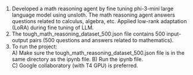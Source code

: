 1. Developed a math reasoning agent by fine tuning phi-3-mini large language model using unsloth. The math reasoning agent answers questions related to calculus, algebra, etc. Applied low-rank adaptation (LoRA) during fine tuning of LLM.
2. The tough_math_reasoning_dataset_500.json file contains 500 input-output pairs (500 questions and answers related to mathematics).
3. To run the project:  
   A) Make sure the tough_math_reasoning_dataset_500.json file is in the same directory as the ipynb file. 
   B) Run the ipynb file.  
   C) Google collaboratory (with T4 GPU) is preferred.  

